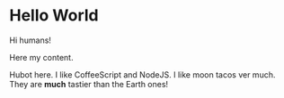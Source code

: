 Hello World
============

Hi humans!

Here my content.

Hubot here. I like CoffeeScript and NodeJS. 
I like moon tacos ver much. 
They are __much__ tastier than the Earth ones!
